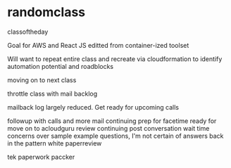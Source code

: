 # randomclass
classoftheday

Goal for AWS and React JS
editted from container-ized toolset

Will want to repeat entire class and recreate via cloudformation to identify
automation potential and roadblocks

moving on to next class

throttle class with mail backlog

mailback log largely reduced.   Get ready for upcoming calls

followup with calls
and more mail continuing
prep for facetime
ready for move
on to acloudguru review
continuing
post conversation wait time
concerns over sample example questions, I'm not certain of answers
back in the pattern
white paperreview

tek paperwork
paccker

